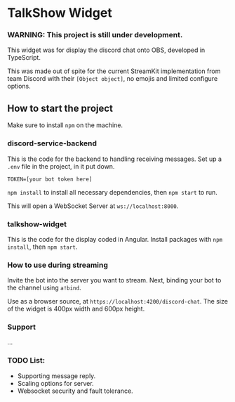 # TalkShow Widget

### **WARNING: This project is still under development.**

This widget was for display the discord chat onto OBS, developed in TypeScript.

This was made out of spite for the current StreamKit implementation from 
team Discord with their `[Object object]`, no emojis and limited configure options.

## How to start the project

Make sure to install `npm` on the machine.

### discord-service-backend

This is the code for the backend to handling receiving messages.
Set up a `.env` file in the project, in it put down.
```text
TOKEN=[your bot token here]
```

`npm install` to install all necessary dependencies, then `npm start` 
to run.

This will open a WebSocket Server at `ws://localhost:8000`.

### talkshow-widget

This is the code for the display coded in Angular.
Install packages with `npm install`, then `npm start`.

### How to use during streaming

Invite the bot into the server you want to stream. Next,
binding your bot to the channel using `a!bind`.

Use as a browser source, at `https://localhost:4200/discord-chat`. The size of the widget is 400px width and 600px 
height.

### Support

...

### TODO List:
- Supporting message reply.
- Scaling options for server.
- Websocket security and fault tolerance.